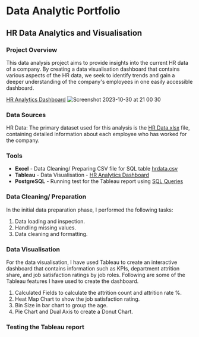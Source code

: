 # Data Analytic Portfolio 


## HR Data Analytics and Visualisation

### Project Overview

This data analysis project aims to provide insights into the current HR data of a company. By creating a data visualisation dashboard that contains various aspects of the HR data, we seek to identify trends and gain a deeper understanding of the company's employees in one easily accessible dashboard. 

[HR Analytics Dashboard](https://public.tableau.com/app/profile/pradip.pun/viz/HRAnalyticsDashboard_16986995899550/HRANALYTICSDASHBOARD) 
![Screenshot 2023-10-30 at 21 00 30](https://github.com/pradippun/portfolio/assets/149323535/11d29033-1623-4aaf-89f9-a9b51a9d6acc)


### Data Sources

HR Data: The primary dataset used for this analysis is the [HR Data.xlsx](https://github.com/pradippun/portfolio/blob/main/HR%20Data.xlsx) file, containing detailed information about each employee who has worked for the company.  

### Tools
- **Excel** - Data Cleaning/ Preparing CSV file for SQL table [hrdata.csv](https://github.com/pradippun/portfolio/blob/main/hrdata.csv)
- **Tableau** - Data Visualisation - [HR Analytics Dashboard](https://public.tableau.com/app/profile/pradip.pun/viz/HRAnalyticsDashboard_16986995899550/HRANALYTICSDASHBOARD) 
- **PostgreSQL** - Running test for the Tableau report using [SQL Queries](https://github.com/pradippun/portfolio/blob/main/HR_Data_Test_SQL.sql)

### Data Cleaning/ Preparation
In the initial data preparation phase, I performed the following tasks:
1. Data loading and inspection.
2. Handling missing values.
3. Data cleaning and formatting.

### Data Visualisation
For the data visualisation, I have used Tableau to create an interactive dashboard that contains information such as KPIs, department attrition share, and job satisfaction ratings by job roles.
Following are some of the Tableau features I have used to create the dashboard. 
1. Calculated Fields to calculate the attrition count and attrition rate %.
2. Heat Map Chart to show the job satisfaction rating.
3. Bin Size in bar chart to group the age.
4. Pie Chart and Dual Axis to create a Donut Chart.

### Testing the Tableau report


